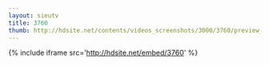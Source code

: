 ```yaml
---
layout: sieutv
title: 3760
thumb: http://hdsite.net/contents/videos_screenshots/3000/3760/preview_360p.mp4.jpg
---
```

{% include iframe src='http://hdsite.net/embed/3760' %}
 
